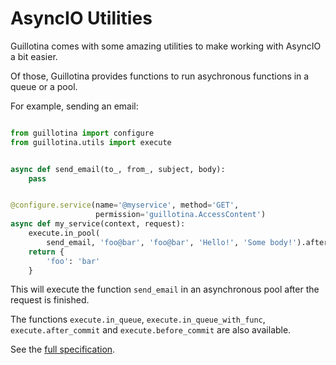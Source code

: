 # AsyncIO Utilities

Guillotina comes with some amazing utilities to make working with
AsyncIO a bit easier.

Of those, Guillotina provides functions to run asychronous functions
in a queue or a pool.


For example, sending an email:

```python

from guillotina import configure
from guillotina.utils import execute


async def send_email(to_, from_, subject, body):
    pass


@configure.service(name='@myservice', method='GET',
                   permission='guillotina.AccessContent')
async def my_service(context, request):
    execute.in_pool(
        send_email, 'foo@bar', 'foo@bar', 'Hello!', 'Some body!').after_request()
    return {
        'foo': 'bar'
    }

```

This will execute the function `send_email` in an asynchronous pool after the request is finished.

The functions `execute.in_queue`, `execute.in_queue_with_func`, `execute.after_commit` and `execute.before_commit` are also available.

See the [full specification](../api/utils.html#module-guillotina.utils.execute).